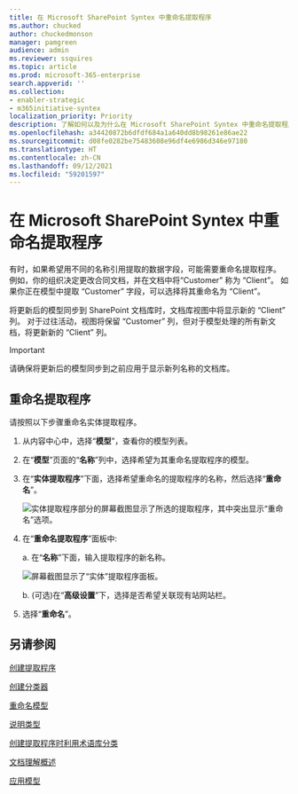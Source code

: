 ```yaml
---
title: 在 Microsoft SharePoint Syntex 中重命名提取程序
ms.author: chucked
author: chuckedmonson
manager: pamgreen
audience: admin
ms.reviewer: ssquires
ms.topic: article
ms.prod: microsoft-365-enterprise
search.appverid: ''
ms.collection:
- enabler-strategic
- m365initiative-syntex
localization_priority: Priority
description: 了解如何以及为什么在 Microsoft SharePoint Syntex 中重命名提取程序。
ms.openlocfilehash: a34420872b6dfdf684a1a640dd8b98261e86ae22
ms.sourcegitcommit: d08fe0282be75483608e96df4e6986d346e97180
ms.translationtype: HT
ms.contentlocale: zh-CN
ms.lasthandoff: 09/12/2021
ms.locfileid: "59201597"
---
```

# <a name="rename-an-extractor-in-microsoft-sharepoint-syntex"></a>在 Microsoft SharePoint Syntex 中重命名提取程序

有时，如果希望用不同的名称引用提取的数据字段，可能需要重命名提取程序。 例如，你的组织决定更改合同文档，并在文档中将“Customer” 称为 “Client”。 如果你正在模型中提取 “Customer” 字段，可以选择将其重命名为 “Client”。

将更新后的模型同步到 SharePoint 文档库时，文档库视图中将显示新的 “Client” 列。 对于过往活动，视图将保留 “Customer” 列，但对于模型处理的所有新文档，将更新新的 “Client” 列。 

> [!IMPORTANT]
>  请确保将更新后的模型同步到之前应用于显示新列名称的文档库。 

## <a name="rename-an-extractor"></a>重命名提取程序

请按照以下步骤重命名实体提取程序。

1. 从内容中心中，选择“**模型**”，查看你的模型列表。

2. 在“**模型**”页面的“**名称**”列中，选择希望为其重命名提取程序的模型。

3. 在“**实体提取程序**”下面，选择希望重命名的提取程序的名称，然后选择“**重命名**”。</br>

    ![实体提取程序部分的屏幕截图显示了所选的提取程序，其中突出显示“重命名”选项。](../media/content-understanding/entity-extractor-rename.png) </br>

4. 在“**重命名提取程序**”面板中:

   a. 在“**名称**”下面，输入提取程序的新名称。</br>

    ![屏幕截图显示了“实体”提取程序面板。](../media/content-understanding/rename-entity-extractor-panel.png) </br>

   b. (可选)在“**高级设置**”下，选择是否希望关联现有站网站栏。

5. 选择“**重命名**”。

## <a name="see-also"></a>另请参阅
[创建提取程序](create-an-extractor.md)

[创建分类器](create-a-classifier.md)

[重命名模型](rename-a-model.md)

[说明类型](explanation-types-overview.md)

[创建提取程序时利用术语库分类](leverage-term-store-taxonomy.md)

[文档理解概述](document-understanding-overview.md)

[应用模型](apply-a-model.md) 

